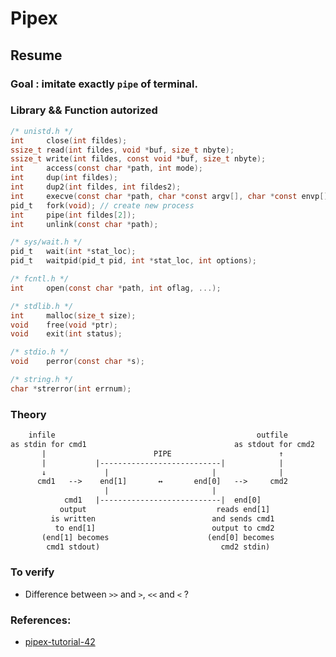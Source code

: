 # Pipex

## Resume

### Goal : imitate exactly `pipe` of terminal.

### Library && Function autorized

```c
/* unistd.h */
int		close(int fildes);
ssize_t read(int fildes, void *buf, size_t nbyte);
ssize_t write(int fildes, const void *buf, size_t nbyte);
int		access(const char *path, int mode);
int		dup(int fildes);
int		dup2(int fildes, int fildes2);
int		execve(const char *path, char *const argv[], char *const envp[]);
pid_t	fork(void); // create new process
int		pipe(int fildes[2]);
int		unlink(const char *path);

/* sys/wait.h */
pid_t	wait(int *stat_loc);
pid_t	waitpid(pid_t pid, int *stat_loc, int options);

/* fcntl.h */
int		open(const char *path, int oflag, ...);

/* stdlib.h */
int		malloc(size_t size);
void	free(void *ptr);
void	exit(int status);

/* stdio.h */
void	perror(const char *s);

/* string.h */
char *strerror(int errnum);

```

### Theory

```txt
    infile                                             outfile
as stdin for cmd1                                 as stdout for cmd2
       |                        PIPE                        ↑
       |           |---------------------------|            |
       ↓             |                       |              |
      cmd1   -->    end[1]       ↔       end[0]   -->     cmd2
                     |                       |
            cmd1   |---------------------------|  end[0]
           output                             reads end[1]
         is written                          and sends cmd1
          to end[1]                          output to cmd2
       (end[1] becomes                      (end[0] becomes
        cmd1 stdout)                           cmd2 stdin)

```

### To verify

- Difference between `>>` and `>`, `<<` and `<` ?

### References:

- [pipex-tutorial-42](https://csnotes.medium.com/pipex-tutorial-42-project-4469f5dd5901)
